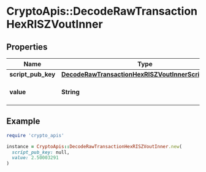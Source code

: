 # CryptoApis::DecodeRawTransactionHexRISZVoutInner

## Properties

| Name | Type | Description | Notes |
| ---- | ---- | ----------- | ----- |
| **script_pub_key** | [**DecodeRawTransactionHexRISZVoutInnerScriptPubKey**](DecodeRawTransactionHexRISZVoutInnerScriptPubKey.md) |  |  |
| **value** | **String** | Defines the specific amount. | [optional] |

## Example

```ruby
require 'crypto_apis'

instance = CryptoApis::DecodeRawTransactionHexRISZVoutInner.new(
  script_pub_key: null,
  value: 2.50003291
)
```

